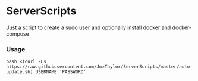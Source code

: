 # ServerScripts

Just a script to create a sudo user and optionally install docker and docker-compose

### Usage
```bash <(curl -Ls https://raw.githubusercontent.com/JmzTaylor/ServerScripts/master/auto-update.sh) USERNAME 'PASSWORD'```
